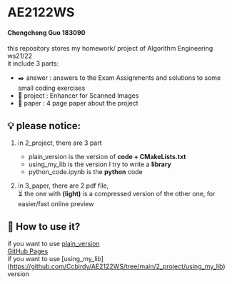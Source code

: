 # AE2122WS
#### Chengcheng Guo 183090 <br>
this repository stores my homework/ project of Algorithm Engineering ws21/22 <br>
it include 3 parts:
  - :black_nib: answer  : answers to the Exam Assignments and solutions to some small coding exercises
  - :test_tube: project : Enhancer for Scanned Images
  - :scroll: paper   : 4 page paper about the project


## :bulb: please notice: <br>
1. in 2_project, there are 3 part <br>
   - plain_version is the version of **code + CMakeLists.txt** 
   - using_my_lib is the version I try to write a **library**
   - python_code.ipynb is the **python** code 

2. in 3_paper, there are 2 pdf file, <br> 
 	:hourglass_flowing_sand: the one with **(light)** is a compressed version of the other one, for easier/fast online preview
  
## :monocle_face: How to use it?

if you want to use [plain_version](2_project/plain_version)  <br>
[GitHub Pages](https://pages.github.com/)<br>
if you want to use [using_my_lib] (https://github.com/Ccbirdy/AE2122WS/tree/main/2_project/using_my_lib) version


